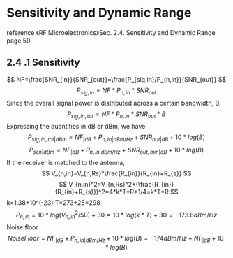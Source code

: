 # Sensitivity and Dynamic Range
reference 《RF Microelectronics》Sec. 2.4. Sensitivity and Dynamic Range page 59

## 2.4 .1 Sensitivity
$$
NF=\frac{SNR_{in}}{SNR_{out}}=\frac{P_{sig,in}/P_{n,in}}{SNR_{out}}
$$
$$
P_{sig,in}=NF*P_{n,in}*SNR_{out}
$$
Since the overall signal power is distributed across a certain bandwidth, B,
$$
P_{sig,in,tot}=NF*P_{n,in}*SNR_{out}*B
$$
Expressing the quantities in dB or dBm, we have
$$
P_{sig,in,tot|dBm}=NF_{|dB}+P_{n,in|dBm/Hz}+SNR_{out|dB}+10*log(B)
$$
$$
P_{sen|dBm}=NF_{|dB}+P_{n,in|dBm/Hz}+SNR_{out,min|dB}+10*log(B)
$$
If the receiver is matched to the antenna,
$$
V_{n,in}=V_{n,Rs}*\frac{R_{in}}{R_{in}+R_{s}}
$$
$$
V_{n,in}^2=V_{n,Rs}^2*(\frac{R_{in}}{R_{in}+R_{s}})^2=4*k*T*R*1/4=k*T*R
$$ 
k=1.38*10^(-23)
T=273+25=298
$$
P_{n,in}=10*log(V_{n,in}^2/50)+30=10*log(k*T)+30=-173.8dBm/Hz
$$
Noise floor
$$
Noise Floor=NF_{|dB}+P_{n,in|dBm/Hz}+10*log(B)=−174dBm/Hz+NF_{|dB}+10*log(B)
$$

